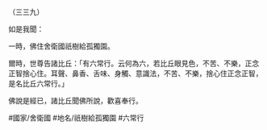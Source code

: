 （三三九）

如是我聞：

一時，佛住舍衛國祇樹給孤獨園。

爾時，世尊告諸比丘：「有六常行。云何為六，若比丘眼見色，不苦、不樂，正念正智捨心住。耳聲、鼻香、舌味、身觸、意識法，不苦、不樂，捨心住正念正智，是名比丘六常行。」

佛說是經已，諸比丘聞佛所說，歡喜奉行。

#國家/舍衛國
#地名/祇樹給孤獨園
#六常行
